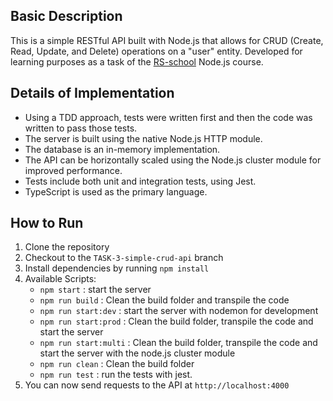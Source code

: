 ## Basic Description
This is a simple RESTful API built with Node.js that allows for CRUD (Create, Read, Update, and Delete) operations on a "user" entity. Developed for learning purposes as a task of the [RS-school](https://rs.school/) Node.js course.

## Details of Implementation
- Using a TDD approach, tests were written first and then the code was written to pass those tests.
- The server is built using the native Node.js HTTP module.
- The database is an in-memory implementation.
- The API can be horizontally scaled using the Node.js cluster module for improved performance.
- Tests include both unit and integration tests, using Jest.
- TypeScript is used as the primary language.

## How to Run
1. Clone the repository
2. Checkout to the `TASK-3-simple-crud-api` branch
3. Install dependencies by running `npm install`
4. Available Scripts:
    - `npm start` : start the server
    - `npm run build` : Clean the build folder and transpile the code
    - `npm run start:dev` : start the server with nodemon for development
    - `npm run start:prod` : Clean the build folder, transpile the code and start the server
    - `npm run start:multi` : Clean the build folder, transpile the code and start the server with the node.js cluster module
    - `npm run clean` : Clean the build folder
    - `npm run test` : run the tests with jest.
5. You can now send requests to the API at `http://localhost:4000`
